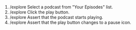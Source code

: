 1. /explore Select a podcast from "Your Episodes" list.
2. /explore Click the play button.
3. /explore Assert that the podcast starts playing.
4. /explore Assert that the play button changes to a pause icon.